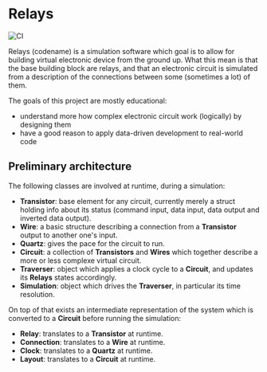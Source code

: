 Relays
======

![CI](https://github.com/RelativelyOrganized/relays/workflows/CI/badge.svg?branch=develop)

Relays (codename) is a simulation software which goal is to allow for building virtual electronic device from the ground up. What this mean is that the base building block are relays, and that an electronic circuit is simulated from a description of the connections between some (sometimes a lot) of them.

The goals of this project are mostly educational:

* understand more how complex electronic circuit work (logically) by designing them
* have a good reason to apply data-driven development to real-world code


Preliminary architecture
------------------------

The following classes are involved at runtime, during a simulation:

* **Transistor**: base element for any circuit, currently merely a struct holding info about its status (command input, data input, data output and inverted data output).
* **Wire**: a basic structure describing a connection from a **Transistor** output to another one's input.
* **Quartz**: gives the pace for the circuit to run.
* **Circuit**: a collection of **Transistors** and **Wires** which together describe a more or less complexe virtual circuit.
* **Traverser**: object which applies a clock cycle to a **Circuit**, and updates its **Relays** states accordingly.
* **Simulation**: object which drives the **Traverser**, in particular its time resolution.

On top of that exists an intermediate representation of the system which is converted to a **Circuit** before running the simulation:
* **Relay**: translates to a **Transistor** at runtime.
* **Connection**: translates to a **Wire** at runtime.
* **Clock**: translates to a **Quartz** at runtime.
* **Layout**: translates to a **Circuit** at runtime.
